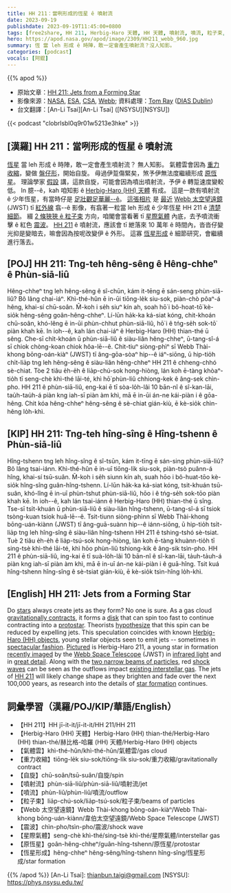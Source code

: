 ```yaml
---
title: HH 211：當咧形成的恆星 ê 噴射流
date: 2023-09-19
publishdate: 2023-09-19T11:45:00+0800
tags: [free2share, HH 211, Herbig-Haro 天體, HH 天體, 噴射流, 噴流, 粒子束, Webb 太空望遠鏡, JWST, 震波, 星際氣體, 重力收縮, 氣體雲, 原恆星, 恆星形成, 自旋]
hero: https://apod.nasa.gov/apod/image/2309/HH211_webb_960.jpg
summary: 恆 當 leh 形成 ê 時陣，敢一定會產生噴射流？沒人知影。
categories: [podcast]
vocals: [阿錕]
---
```


{{% apod %}}

- 原始文章：[HH 211: Jets from a Forming Star](https://apod.nasa.gov/apod/ap230919.html)
- 影像來源：[NASA](https://www.nasa.gov/), [ESA](https://www.esa.int), [CSA](https://www.asc-csa.gc.ca/eng/), [Webb](https://webb.nasa.gov/); 資料處理：[Tom Ray](https://www.dias.ie/2019/12/06/professor-tom-ray/) ([DIAS Dublin](https://www.dias.ie/))
- 台文翻譯：[An-Li Tsai][An-Li Tsai] ([NSYSU][NSYSU])

{{< podcast "clobrlsbl0q9r01w5213e3hke" >}}

## [漢羅] HH 211：當咧形成的恆星 ê 噴射流
[恆星][stars] 當 leh 形成 ê 時陣，敢一定會產生噴射流？
無人知影。
氣體雲會因為 [重力收縮][gravitationally contracts]，變做 [盤仔形][disk]，開始自旋。
毋過伊踅傷緊矣，煞予伊無法度繼續形成 [原恆星][protostar]。
理論學家 [假設][hypothesize] 講，這款自旋，可能會因為噴出噴射流，予伊 ê 轉踅速度變較低。
In 臆--ê，kah 咱知影 ê [Herbig-Haro (HH) 天體][Herbig-Haro (HH) objects] 有成。
這是一款有噴射流 ê 少年恆星，有當時仔是 [足壯觀足華麗--ê][spectacular fashion]。
[這張相片][Pictured] 是 [最近][recently imaged] [Webb 太空望遠鏡][Webb Space Telescope] (JWST) tī [紅外線][infrared light] 翕--ê 影像，有翕著一粒當 leh 形成 ê 少年恆星 HH 211 ê [清楚細節][great detail]。
綴 [2 條狹狹 ê 粒子束][two narrow beams of particles] 方向，咱閣會當看著 tī [星際氣體][existing interstellar gas] 內底，去予噴流衝擊 ê 紅色 [震波][shock waves]。
[HH 211][HH 211] ê 噴射流，應該會 tī 紲落來 10 萬年 ê 時間內，沓沓仔變光抑是變暗去，嘛會因為按呢改變伊 ê 外形。
這寡 [恆星形成][star formation] ê 細節研究，會繼續進行落去。

## [POJ] HH 211: Tng-teh hêng-sêng ê Hêng-chheⁿ ê Phùn-siā-liû
Hêng-chheⁿ tng leh hêng-sêng ê sî-chūn, kám it-tēng ē sán-seng phùn-siā-liû?
Bô lâng chai-iáⁿ.
Khì-thé-hûn ē in-ūi tiōng-le̍k siu-sok, piàn-chò pôaⁿ-á hêng, khai-sí chū-soân.
M̄-koh i se̍h siuⁿ kín ah, soah hō͘ i bô-hoat-tō͘ kè-sio̍k hêng-sêng goân-hêng-chheⁿ.
Lí-lūn ha̍k-ka ká-siat kóng, chit-khoán chū-soân, khó-lêng ē in-ūi phùn-chhut phùn-siā-liû, hō͘ i ê tńg-se̍h sok-tō͘ piàn khah kē.
In ioh--ê, kah lán chai-iáⁿ ê Herbig-Haro (HH) thian-thé ū sêng.
Che-sī chi̍t-khoán ū phùn-siā-liû ê siàu-liân hêng-chheⁿ, ū-tang-sî-á sī chiok chòng-koan chiok hôa-lē--ê.
Chit-tiuⁿ siòng-phìⁿ sī Webb Thài-khong bōng-oán-kiàⁿ (JWST) tī âng-gōa-sòaⁿ hip--ê iáⁿ-siōng, ū hip-tio̍h chi̍t-lia̍p tng leh hêng-sêng ê siàu-liân hêng-chheⁿ HH 211 ê chheng-chhó sè-chiat.
Tòe 2 tiâu e̍h-e̍h ê lia̍p-chú-sok hong-hiòng, lán koh ē-tàng khòaⁿ-tio̍h tī seng-chè khì-thé lāi-té, khì hō͘ phùn-liû chhiong-kek ê âng-sek chìn-pho.
HH 211 ê phùn-siā-liû, eng-kai ē tī sòa-lo̍h-lâi 10 bān-nî ê sî-kan-lāi, tau̍h-tau̍h-á piàn kng iah-sī piàn àm khì, mā ē in-ūi án-ne kái-piàn i ê gōa-hêng.
Chit kóa hêng-chheⁿ hêng-sêng ê sè-chiat gián-kiù, ē kè-sio̍k chìn-hêng lo̍h-khì.

## [KIP] HH 211: Tng-teh hîng-sîng ê Hîng-tshenn ê Phùn-siā-liû
Hîng-tshenn tng leh hîng-sîng ê sî-tsūn, kám it-tīng ē sán-sing phùn-siā-liû?
Bô lâng tsai-iánn.
Khì-thé-hûn ē in-uī tiōng-li̍k siu-sok, piàn-tsò puânn-á hîng, khai-sí tsū-suân.
M̄-koh i se̍h siunn kín ah, suah hōo i bô-huat-tōo kè-sio̍k hîng-sîng guân-hîng-tshenn.
Lí-lūn ha̍k-ka ká-siat kóng, tsit-khuán tsū-suân, khó-lîng ē in-uī phùn-tshut phùn-siā-liû, hōo i ê tńg-se̍h sok-tōo piàn khah kē.
In ioh--ê, kah lán tsai-iánn ê Herbig-Haro (HH) thian-thé ū sîng.
Tse-sī tsi̍t-khuán ū phùn-siā-liû ê siàu-liân hîng-tshenn, ū-tang-sî-á sī tsiok tsòng-kuan tsiok huâ-lē--ê.
Tsit-tiunn siòng-phìnn sī Webb Thài-khong bōng-uán-kiànn (JWST) tī âng-guā-suànn hip--ê iánn-siōng, ū hip-tio̍h tsi̍t-lia̍p tng leh hîng-sîng ê siàu-liân hîng-tshenn HH 211 ê tshing-tshó sè-tsiat.
Tuè 2 tiâu e̍h-e̍h ê lia̍p-tsú-sok hong-hiòng, lán koh ē-tàng khuànn-tio̍h tī sing-tsè khì-thé lāi-té, khì hōo phùn-liû tshiong-kik ê âng-sik tsìn-pho.
HH 211 ê phùn-siā-liû, ing-kai ē tī suà-lo̍h-lâi 10 bān-nî ê sî-kan-lāi, ta̍uh-ta̍uh-á piàn kng iah-sī piàn àm khì, mā ē in-uī án-ne kái-piàn i ê guā-hîng.
Tsit kuá hîng-tshenn hîng-sîng ê sè-tsiat gián-kiù, ē kè-sio̍k tsìn-hîng lo̍h-khì.

## [English] HH 211: Jets from a Forming Star
Do [stars][stars] always create jets as they form?
No one is sure.
As a gas cloud [gravitationally contracts][gravitationally contracts], it forms a [disk][disk] that can spin too fast to continue contracting into a [protostar][protostar].
Theorists [hypothesize][hypothesize] that this spin can be reduced by expelling jets.
This speculation coincides with known [Herbig-Haro (HH) objects][Herbig-Haro (HH) objects], young stellar objects seen to emit jets -- sometimes in [spectacular fashion][spectacular fashion].
[Pictured][Pictured] is Herbig-Haro 211, a young star in formation [recently imaged][recently imaged] by the [Webb Space Telescope][Webb Space Telescope] (JWST) in [infrared light][infrared light] and in [great detail][great detail].
Along with the [two narrow beams of particles][two narrow beams of particles], red [shock waves][shock waves] can be seen as the outflows impact [existing interstellar gas][existing interstellar gas].
The jets of [HH 211][HH 211] will likely change shape as they brighten and fade over the next 100,000 years, as research into the details of [star formation][star formation] continues.

## 詞彙學習（漢羅/POJ/KIP/華語/English）
- 【HH 211】HH jī-it-it/jī-it-it/HH 211/HH 211
- 【Herbig-Haro (HH) 天體】Herbig-Haro (HH) thian-thé/Herbig-Haro (HH) thian-thé/赫比格-哈羅 (HH) 天體/Herbig-Haro (HH) objects
- 【氣體雲】khì-thé-hûn/khì-thé-hûn/氣體雲/gas cloud
- 【重力收縮】tiōng-le̍k siu-sok/tiōng-li̍k siu-sok/重力收縮/gravitationally contract
- 【自旋】chū-soân/tsū-suân/自旋/spin
- 【噴射流】phùn-siā-liû/phùn-siā-liû/噴射流/jet
- 【噴流】phùn-liû/phùn-liû/噴流/outflow
- 【粒子束】lia̍p-chú-sok/lia̍p-tsú-sok/粒子束/beams of particles
- 【Webb 太空望遠鏡】Webb Thài-khong bōng-oán-kiàⁿ/Webb Thài-khong bōng-uán-kiànn/韋伯太空望遠鏡/Webb Space Telescope (JWST)
- 【震波】chìn-pho/tsìn-pho/震波/shock wave
- 【星際氣體】seng-chè khì-thé/sing-tsè khì-thé/星際氣體/interstellar gas
- 【原恆星】goân-hêng-chheⁿ/guân-hîng-tshenn/原恆星/protostar
- 【恆星形成】hêng-chheⁿ hêng-sêng/hîng-tshenn hîng-sîng/恆星形成/star formation

{{% /apod %}}
[An-Li Tsai]: thianbun.taigi@gmail.com
[NSYSU]: https://phys.nsysu.edu.tw/

[copyright]: https://apod.nasa.gov/apod/fap/lib/about_apod.html#srapply
[License]: https://creativecommons.org/licenses/by/2.0/

[stars]:https://science.nasa.gov/astrophysics/focus-areas/how-do-stars-form-and-evolve
[gravitationally contracts]:https://en.wikipedia.org/wiki/Star_formation#Cloud_collapse
[disk]:https://apod.nasa.gov/apod/ap991219.html
[protostar]:https://en.wikipedia.org/wiki/Protostar
[hypothesize]:https://ui.adsabs.harvard.edu/abs/2016ApJ...816...32J/abstract
[Herbig-Haro (HH) objects]:https://en.wikipedia.org/wiki/Herbig%E2%80%93Haro_object
[spectacular fashion]:https://apod.nasa.gov/apod/ap180311.html
[Pictured]:https://webbtelescope.org/contents/media/images/2023/141/01H9NWH9JEBFPKVD3M1RRTGGQJ
[recently imaged]:https://webbtelescope.org/contents/news-releases/2023/news-2023-141
[Webb Space Telescope]:https://webbtelescope.org/
[infrared light]:https://science.nasa.gov/ems/07_infraredwaves
[great detail]:https://i0.hippopx.com/photos/807/839/788/cat-pet-cat-cat-maine-coon-cat-preview.jpg
[two narrow beams of particles]:https://apod.nasa.gov/apod/ap200525.html
[shock waves]:https://apod.nasa.gov/apod/ap200202.html
[existing interstellar gas]:https://apod.nasa.gov/apod/ap100829.html
[HH 211]:https://iaaa.org/herbig-haro-hh-211/
[star formation]:https://hubblesite.org/science/stars-and-nebulas
